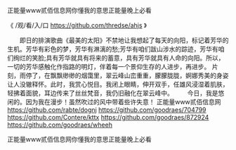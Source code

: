 
正能量www贰佰信息网你懂我的意思正能量晚上必看




《 /观/看/入/口 https://github.com/thredse/ahjs 》




　　即日的排演歌曲《最美的太阳》不禁地让我想起了每天的向阳，标记着芳华的生机。芳华有彩色的梦，芳华有淋漓的愁;芳华有咱们跋山涉水的踪迹，芳华有咱们绚烂的笑脸;具有芳华就具有将来的蓄意，具有芳华就具有人命的向阳。所以，一切的芳华感触化作指路的明灯，伴着每一个景仰生存的人进步，再进步。
片刻，雨停了，在飘飘缈缈的烟霭里，翠云峰山峦重重，朦朦胧胧，婀娜秀美的身姿让人没辙释怀。此时，我赏心悦目。我闭上眼睛，伸开双手，任雄风浸湿着肌肤，轻拂着面貌，耳边传来了丝丝梵音，我仍旧融化在翠云峰中。
　　今日，我是悠闲的。因为我在漫步！虽然吹过的风中带着些许失意！
正能量www贰佰信息网
https://github.com/rabte/dognj
https://github.com/goodraes/704799
https://github.com/Contere/kttx
https://github.com/goodraes/872924
https://github.com/goodraes/wheeh





正能量www贰佰信息网你懂我的意思正能量晚上必看

